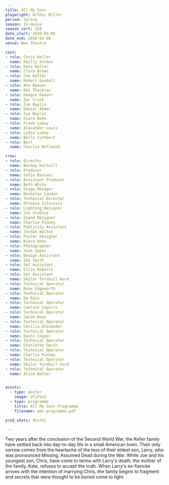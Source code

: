 ```yaml
---
title: All My Sons
playwright: Arthur Miller
period: Spring
season: In House
season_sort: 250
date_start: 2020-03-05
date_end: 2020-03-08
venue: New Theatre

cast:
- role: Chris Keller
  name: Reilly Salmon
- role: Kate Keller
  name: Clara Brown
- role: Joe Keller
  name: Robert Goodall
- role: Ann Deever
  name: Emi Thackray
- role: Geogre Deever
  name: Zac Crook
- role: Jim Baylis
  name: Danial Ahmer
- role: Sue Baylis
  name: Kiara Hohn
- role: Frank Lubey
  name: Alexander Lewis
- role: Lydia Lubey
  name: Bella Cuthbert
- role: Bert
  name: Charlie Bellwood

crew: 
- role: Director
  name: Barney Hartwill
- role: Producer
  name: Sofia Bassani
- role: Assistant Producer
  name: Beth White
- role: Stage Manager 
  name: Nicholas Landon
- role: Technical Director 
  name: Octavia Istocescu
- role: Lighting Designer 
  name: Joe Stables
- role: Sound Designer 
  name: Charlie Finney
- role: Publicity Assistant
  name: Jordan Walton
- role: Poster Designer 
  name: Kiara Hohn
- role: Photographer
  name: Josh Spear
- role: Design Assistant 
  name: Zoe Smith
- role: Set Assistant
  name: Ellie Roberts
- role: Set Assistant
  name: Skylar Turnbull Hurd
- role: Technical Operator 
  name: Rose Edgeworth
- role: Technical Operator 
  name: Em Rule
- role: Technical Operator 
  name: Caetano Capurro
- role: Technical Operator 
  name: Jacob Dean
- role: Technical Operator 
  name: Cecilia Alexander
- role: Technical Operator 
  name: Danni Cooper
- role: Technical Operator 
  name: Charlotte Smith
- role: Technical Operator 
  name: Charlie Finney
- role: Technical Operator 
  name: Skylar Turnbull Hurd
- role: Technical Operator 
  name: Alice Walker 


assets:
  - type: poster
    image: dfjPvn2
  - type: programme
    title: All My Sons Programme
    filename: ams-programme.pdf

prod_shots: 8hvJdj

---
```


Two years after the conclusion of the Second World War, the Keller family have settled back into day-to-day life in a small American town. Their only sorrow comes from the heartache of the loss of their eldest son, Larry, who was pronounced Missing, Assumed Dead during the War. While Joe and his youngest son, Chris, have come to terms with Larry's death, the mother of the family, Kate, refuses to accept the truth. When Larry's ex-fiancée arrives with the intention of marrying Chris, the family begins to fragment and secrets that were thought to be buried come to light.
